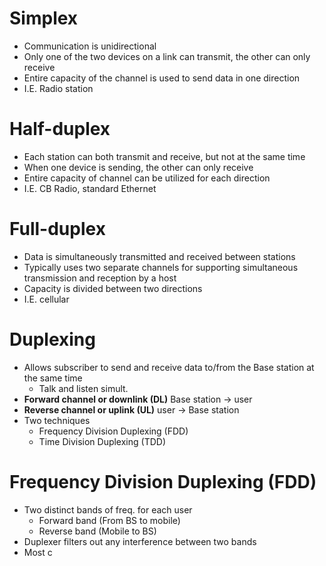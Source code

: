 # Simplex

* Communication is unidirectional
* Only one of the two devices on a link can transmit, the other can only receive
* Entire capacity of the channel is used to send data in one direction
* I.E. Radio station

# Half-duplex

* Each station can both transmit and receive, but not at the same time
* When one device is sending, the other can only receive
* Entire capacity of channel can be utilized for each direction
* I.E. CB Radio, standard Ethernet

# Full-duplex

* Data is simultaneously transmitted and received between stations
* Typically uses two separate channels for supporting simultaneous transmission and reception by a host
* Capacity is divided between two directions
* I.E. cellular

# Duplexing

* Allows subscriber to send and receive data to/from the Base station at the same time
	* Talk and listen simult.
* **Forward channel or downlink (DL)** Base station -> user
* **Reverse channel or uplink (UL)** user -> Base station
* Two techniques
	* Frequency Division Duplexing (FDD)
	* Time Division Duplexing (TDD)

# Frequency Division Duplexing (FDD)

* Two distinct bands of freq. for each user
	* Forward band (From BS to mobile)
	* Reverse band (Mobile to BS)
* Duplexer filters out any interference between two bands
* Most c